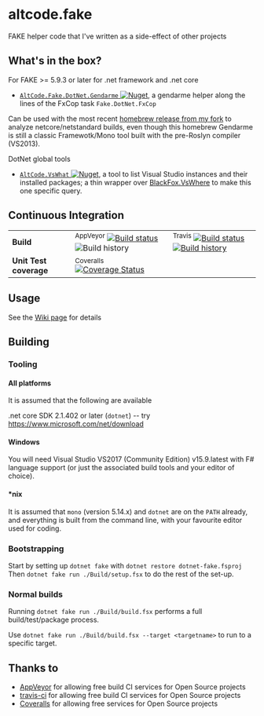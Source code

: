 # altcode.fake
FAKE helper code that I've written as a side-effect of other projects

## What's in the box?

For FAKE >= 5.9.3 or later for .net framework and .net core

* [`AltCode.Fake.DotNet.Gendarme` ![Nuget](https://buildstats.info/nuget/AltCode.Fake.DotNet.Gendarme)](http://nuget.org/packages/altcode.fake.dotnet.gendarme), a gendarme helper along the lines of the FxCop task `Fake.DotNet.FxCop`

Can be used with the most recent [homebrew release from my fork](https://github.com/SteveGilham/Gendarme/releases) to analyze netcore/netstandard builds, even though this homebrew Gendarme is still a classic Framewotk/Mono tool built with the pre-Roslyn compiler (VS2013).  

DotNet global tools

*  [`AltCode.VsWhat` ![Nuget](https://buildstats.info/nuget/AltCode.VsWhat)](http://nuget.org/packages/altcode.vswhat), a tool to list Visual Studio instances and their installed packages; a thin wrapper over [BlackFox.VsWhere](https://github.com/vbfox/FoxSharp/blob/master/src/BlackFox.VsWhere/Readme.md) to make this one specific query.


## Continuous Integration


| | | |
| --- | --- | --- | 
| **Build** | <sup>AppVeyor</sup> [![Build status](https://img.shields.io/appveyor/ci/SteveGilham/altcode-fake/master.svg)](https://ci.appveyor.com/project/SteveGilham/altcode-fake) ![Build history](https://buildstats.info/appveyor/chart/SteveGilham/altcode-fake?branch=master) | <sup>Travis</sup> [![Build status](https://travis-ci.com/SteveGilham/altcode.fake.svg?branch=master)](https://travis-ci.com/SteveGilham/altcode.fake#) [![Build history](https://buildstats.info/travisci/chart/SteveGilham/altcode.fake?branch=master)](https://travis-ci.com/SteveGilham/altcode.fake/builds)|
| **Unit Test coverage** | <sup>Coveralls</sup> [![Coverage Status](https://coveralls.io/repos/github/SteveGilham/altcode.fake/badge.svg?branch=master)](https://coveralls.io/github/SteveGilham/altcode.fake?branch=master) |

## Usage

See the [Wiki page](https://github.com/SteveGilham/altcode.fake/wiki) for details


## Building

### Tooling

#### All platforms

It is assumed that the following are available

.net core SDK 2.1.402 or later (`dotnet`) -- try https://www.microsoft.com/net/download  

#### Windows

You will need Visual Studio VS2017 (Community Edition) v15.9.latest with F# language support (or just the associated build tools and your editor of choice).

#### *nix

It is assumed that `mono` (version 5.14.x) and `dotnet` are on the `PATH` already, and everything is built from the command line, with your favourite editor used for coding.

### Bootstrapping

Start by setting up `dotnet fake` with `dotnet restore dotnet-fake.fsproj`
Then `dotnet fake run ./Build/setup.fsx` to do the rest of the set-up.

### Normal builds

Running `dotnet fake run ./Build/build.fsx` performs a full build/test/package process.

Use `dotnet fake run ./Build/build.fsx --target <targetname>` to run to a specific target.


## Thanks to

* [AppVeyor](https://ci.appveyor.com/project/SteveGilham/altcode-fake) for allowing free build CI services for Open Source projects
* [travis-ci](https://travis-ci.com/SteveGilham/altcode.fake) for allowing free build CI services for Open Source projects
* [Coveralls](https://coveralls.io/r/SteveGilham/altcode.fake) for allowing free services for Open Source projects
